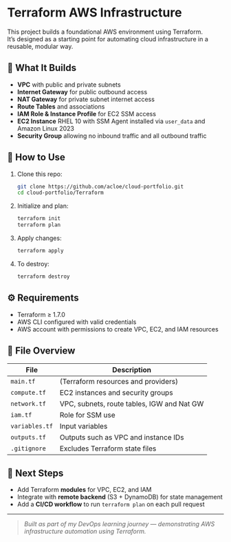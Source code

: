 # Terraform AWS Infrastructure

This project builds a foundational AWS environment using Terraform.  
It’s designed as a starting point for automating cloud infrastructure in a reusable, modular way.

## 🧱 What It Builds

- **VPC** with public and private subnets  
- **Internet Gateway** for public outbound access  
- **NAT Gateway** for private subnet internet access  
- **Route Tables** and associations  
- **IAM Role & Instance Profile** for EC2 SSM access  
- **EC2 Instance** RHEL 10 with SSM Agent installed via `user_data` and Amazon Linux 2023
- **Security Group** allowing no inbound traffic and all outbound traffic

## 🧩 How to Use

1. Clone this repo:
   ```bash
   git clone https://github.com/acloe/cloud-portfolio.git
   cd cloud-portfolio/Terraform
   ```

2. Initialize and plan:
   ```bash
   terraform init
   terraform plan
   ```

3. Apply changes:
   ```bash
   terraform apply
   ```

4. To destroy:
   ```bash
   terraform destroy
   ```

## ⚙️ Requirements

- Terraform ≥ 1.7.0  
- AWS CLI configured with valid credentials  
- AWS account with permissions to create VPC, EC2, and IAM resources

## 📂 File Overview

| File | Description |
|------|--------------|
| `main.tf` | (Terraform resources and providers) |
| `compute.tf` | EC2 instances and security groups |
| `network.tf` | VPC, subnets, route tables, IGW and Nat GW |
| `iam.tf` | Role for SSM use |
| `variables.tf` | Input variables |
| `outputs.tf` | Outputs such as VPC and instance IDs |
| `.gitignore` | Excludes Terraform state files |

## 🚀 Next Steps

- Add Terraform **modules** for VPC, EC2, and IAM  
- Integrate with **remote backend** (S3 + DynamoDB) for state management  
- Add a **CI/CD workflow** to run `terraform plan` on each pull request  

---

> _Built as part of my DevOps learning journey — demonstrating AWS infrastructure automation using Terraform._
